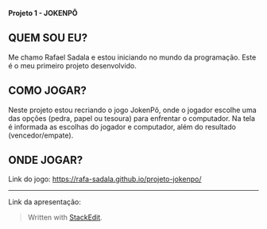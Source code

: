 **Projeto 1 - JOKENPÔ**

**QUEM SOU EU?**
--------------------------------------------------
Me chamo Rafael Sadala e estou iniciando no mundo da programação. Este é o meu primeiro projeto desenvolvido.

**COMO JOGAR?**
-------------------------------------------------
Neste projeto estou recriando o jogo JokenPô, onde o jogador escolhe uma das opções (pedra, papel ou tesoura) para enfrentar o computador. Na tela é informada as escolhas do jogador e computador, além do resultado (vencedor/empate).

**ONDE JOGAR?**
-------------------------------------------------
Link do jogo: https://rafa-sadala.github.io/projeto-jokenpo/

--------------------------------------------------------------------------
Link da apresentação: 


> Written with [StackEdit](https://stackedit.io/).
